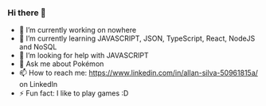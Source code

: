 ### Hi there 👋

- 🔭 I’m currently working on nowhere
- 🌱 I’m currently learning JAVASCRIPT, JSON, TypeScript, React, NodeJS and NoSQL
- 🤔 I’m looking for help with JAVASCRIPT
- 💬 Ask me about Pokémon
- 📫 How to reach me: https://www.linkedin.com/in/allan-silva-50961815a/ on LinkedIn
- ⚡ Fun fact: I like to play games :D

